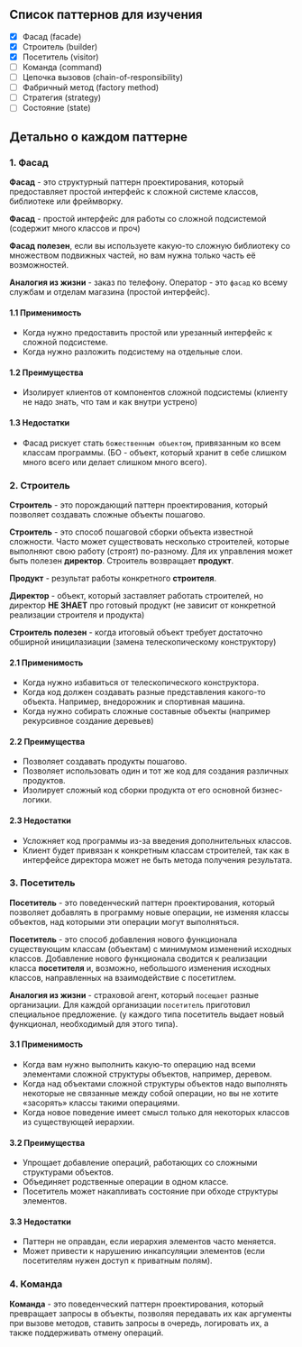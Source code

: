 ## Список паттернов для изучения

* [x] Фасад (facade)
* [x] Строитель (builder)
* [x] Посетитель (visitor)
* [ ] Команда (command)
* [ ] Цепочка вызовов (chain-of-responsibility)
* [ ] Фабричный метод (factory method)
* [ ] Стратегия (strategy)
* [ ] Состояние (state)

## Детально о каждом паттерне

### 1. Фасад
**Фасад** - это структурный паттерн проектирования, который предоставляет простой интерфейс к сложной системе классов, библиотеке или фреймворку.

**Фасад** - простой интерфейс для работы со сложной подсистемой (содержит много классов и проч)

**Фасад полезен**, если вы используете какую-то сложную библиотеку со множеством подвижных частей, но вам нужна только часть её возможностей.

**Аналогия из жизни** - заказ по телефону. Оператор - это `фасад` ко всему службам и отделам магазина (простой интерфейс).

#### 1.1 Применимость
* Когда нужно предоставить простой или урезанный интерфейс к сложной подсистеме.
* Когда нужно разложить подсистему на отдельные слои.

#### 1.2 Преимущества
* Изолирует клиентов от компонентов сложной подсистемы (клиенту не надо знать, что там и как внутри устрено)

#### 1.3 Недостатки
* Фасад рискует стать `божественным объектом`, привязанным ко всем классам программы. (БО - объект, который хранит в себе слишком много всего или делает слишком много всего).


### 2. Строитель
**Строитель** - это порождающий паттерн проектирования, который позволяет создавать сложные объекты пошагово. 

**Строитель** - это способ пошаговой сборки объекта известной сложности. Часто может существовать несколько строителей, которые выполняют свою работу (строят) по-разному. Для их управления может быть полезен **директор**. Строитель возвращает **продукт**.

**Продукт** - результат работы конкретного **строителя**.

**Директор** - объект, который заставляет работать строителей, но директор **НЕ ЗНАЕТ** про готовый продукт (не зависит от конкретной реализации строителя и продукта) 

**Строитель полезен** - когда итоговый объект требует достаточно обширной иницилазиации (замена телескопическому конструктору)

#### 2.1 Применимость
* Когда нужно избавиться от телескопического конструктора.
* Когда код должен создавать разные представления какого-то объекта. Например, внедорожник и спортивная машина.
* Когда нужно собирать сложные составные объекты (например рекурсивное создание деревьев)

#### 2.2 Преимущества
* Позволяет создавать продукты пошагово.
* Позволяет использовать один и тот же код для создания различных продуктов.
* Изолирует сложный код сборки продукта от его основной бизнес-логики.

#### 2.3 Недостатки
* Усложняет код программы из-за введения дополнительных классов.
* Клиент будет привязан к конкретным классам строителей, так как в интерфейсе директора может не быть метода получения результата.



### 3. Посетитель
**Посетитель** - это поведенческий паттерн проектирования, который позволяет добавлять в программу новые операции, не изменяя классы объектов, над которыми эти операции могут выполняться.

**Посетитель** - это способ добавления нового функционала существующим классам (объектам) с минимумом изменений исходных классов. Добавление нового функционала сводится к реализации класса **посетителя** и, возможно, небольшого изменения исходных классов, направленных на взаимодействие с посетитлем.

**Аналогия из жизни** - страховой агент, который `посещает` разные организации. Для каждой организации `посетитель` приготовил специальное предложение. (у каждого типа посетитель выдает новый функционал, необходимый для этого типа).

#### 3.1 Применимость
* Когда вам нужно выполнить какую-то операцию над всеми элементами сложной структуры объектов, например, деревом.
* Когда над объектами сложной структуры объектов надо выполнять некоторые не связанные между собой операции, но вы не хотите «засорять» классы такими операциями.
* Когда новое поведение имеет смысл только для некоторых классов из существующей иерархии.

#### 3.2 Преимущества
* Упрощает добавление операций, работающих со сложными структурами объектов.
* Объединяет родственные операции в одном классе.
* Посетитель может накапливать состояние при обходе структуры элементов.
#### 3.3 Недостатки
* Паттерн не оправдан, если иерархия элементов часто меняется.
* Может привести к нарушению инкапсуляции элементов (если посетителям нужен доступ к приватным полям).


### 4. Команда
**Команда** - это поведенческий паттерн проектирования, который превращает запросы в объекты, позволяя передавать их как аргументы при вызове методов, ставить запросы в очередь, логировать их, а также поддерживать отмену операций.

